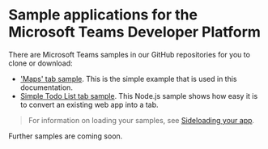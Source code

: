 ﻿# Sample applications for the Microsoft Teams Developer Platform

There are Microsoft Teams samples in our GitHub repositories for you to clone or download:

* ['Maps' tab sample](https://github.com/OfficeDev/microsoft-teams-sample-get-started).  This is the simple example that is used in this documentation.
* [Simple Todo List tab sample](https://github.com/OfficeDev/microsoft-teams-sample-todo).  This Node.js sample shows how easy it is to convert an existing web app into a tab.

>For information on loading your samples, see [Sideloading your app](sideload.md).

Further samples are coming soon.

